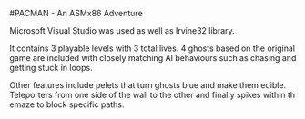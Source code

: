 #PACMAN - An ASMx86 Adventure 

Microsoft Visual Studio was used as well as Irvine32 library.

It contains 3 playable levels with 3 total lives. 4 ghosts based on the original game are included with closely matching AI behaviours such as chasing and getting stuck in loops.

Other features include pelets that turn ghosts blue and make them edible. Teleporters from one side of the wall to the other and finally spikes within th emaze to block specific paths.
